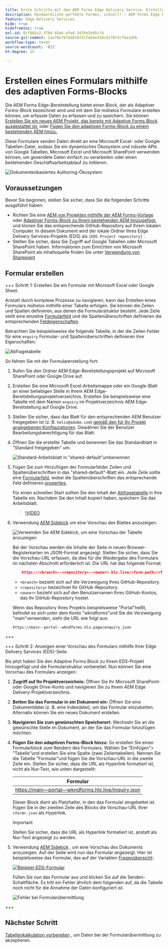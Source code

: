 ```yaml
---
title: Erste Schritte mit dem AEM Forms Edge Delivery Service. Erstellen Sie ein Formular.
description: Handwerkliche perfekte Formen, schnell! ⚡ AEM Forms Edge Delivery doc-basiertes Authoring = Blazing Speed & SEO-freundliche Formulare für glücklichere Benutzer und Suchmaschinen.
feature: Edge Delivery Services
hide: true
hidefromtoc: true
exl-id: 0cf881a2-3784-45eb-afe8-3435e5e95cf4
source-git-commit: 2aa70e78764616f41fe64e324c017873cfba1d5b
workflow-type: tm+mt
source-wordcount: '821'
ht-degree: 1%

---
```


# Erstellen eines Formulars mithilfe des adaptiven Forms-Blocks

Die AEM Forms Edge-Bereitstellung bietet einen Block, der als Adaptiver Forms-Block bezeichnet wird und mit dem Sie mühelos Formulare erstellen können, um erfasste Daten zu erfassen und zu speichern. Sie können [Erstellen Sie ein neues AEM Projekt, das bereits mit Adaptive Forms Block ausgestattet ist.](/help/edge/docs/forms/tutorial.md#create-a-new-aem-project-pre-equipped-with-adaptive-forms-block) oder [Fügen Sie den adaptiven Forms-Block zu einem bestehenden AEM hinzu.](/help/edge/docs/forms/tutorial.md#add-adaptive-forms-block-to-your-existing-aem-project).

Diese Formulare senden Daten direkt an eine Microsoft Excel- oder Google Tabellen-Datei, sodass Sie ein dynamisches Ökosystem und robuste APIs von Google Tabellen, Microsoft Excel und Microsoft SharePoint verwenden können, um gesendete Daten einfach zu verarbeiten oder einen bestehenden Geschäftsarbeitsablauf zu initiieren.

![Dokumentenbasiertes Authoring-Ökosystem](/help/edge/assets/document-based-authoring-workflow-create-form.png)




## Voraussetzungen

Bevor Sie beginnen, stellen Sie sicher, dass Sie die folgenden Schritte ausgeführt haben:

* Richten Sie eine [AEM von Projekten mithilfe der AEM Forms-Vorlage](/help/edge/docs/forms/tutorial.md#create-a-new-aem-project-pre-equipped-with-adaptive-forms-block) oder [Adaptiver Forms-Block zu Ihrem bestehenden AEM hinzugefügt.](/help/edge/docs/forms/tutorial.md#add-adaptive-forms-block-to-your-existing-aem-project) und klonen Sie das entsprechende GitHub-Repository auf Ihrem lokalen Computer.
In diesem Dokument wird der lokale Ordner Ihres Edge Delivery Services-Projekts (EDS) als `[EDS Project repository]` .
* Stellen Sie sicher, dass Sie Zugriff auf Google Tabellen oder Microsoft SharePoint haben. Informationen zum Einrichten von Microsoft SharePoint als Inhaltsquelle finden Sie unter [Verwendung von Sharepoint](https://www.aem.live/docs/setup-customer-sharepoint)



## Formular erstellen

<!-- 

+++ Step 1: Add the Adaptive Forms Block to your Edge Delivery Services (EDS) project.

The Adaptive  empowers users to create forms for an Edge Delivery ServicesSite. However, this block isn't included in the default AEM boilerplate (used to create an Edge Delivery Services project). To seamlessly integrate the Adaptive Forms Block into your Edge Delivery Services project:

1. **Clone the Adaptive Forms Block repository**: Clone the [Adaptive Forms Block repository](https://github.com/adobe-rnd/form-block) on your local machine. It contains the code to render the form on an EDS webpage. In this document, the local folder of your Forms Block repository is referred as `[Adaptive Forms Block repository]`.
1. **Locate the Adaptive Forms Block Repository:** Access the [Adaptive Forms Block repository]/blocks/src folder and copy its content. 

1. on your local machine and copy the `form` folder. 
1. **Paste the Adaptive Forms Block's code into your EDS Project:**
Navigate to the [EDS Project repository]/blocks/ folder on your local machine and create a 'form' folder. Paste the `[Adaptive Forms Block repository]/blocks/src content`, copied in perevious step to the `[EDS Project repository]/blocks/form` folder.
1. **Commit Changes to GitHub:** Check in the `[EDS Project repository]/blocks/form` folder and its underlying files to your Edge Delivery Services project on GitHub.

After completing these steps, the Adaptive Forms Block is successfully added to your Edge Delivery Services (EDS) project repository on GitHub. You can now create and add forms to a EDS Sites page.
 

**Troubleshooting GitHub build issues**

Ensure a smooth GitHub build process by addressing potential issues:

* **Resolve Module Path Error:**
    If you encounter the error "Unable to resolve path to module "'../../scripts/lib-franklin.js'", navigate to the [EDS Project]/blocks/forms/form.js file. Update the import statement by replacing the lib-franklin.js file with the aem.js file.

* **Handle Linting Errors:**
    Should you come across any linting errors, you can bypass them. Open the [EDS Project]/package.json file and modify the "lint" script from "lint": "npm run lint:js && npm run lint:css" to "lint": "echo 'skipping linting for now'". Save the file and commit the changes to your GitHub project.

+++

-->

+++ Schritt 1: Erstellen Sie ein Formular mit Microsoft Excel oder Google Sheet.

Anstatt durch komplexe Prozesse zu navigieren, kann das Erstellen eines Formulars mühelos mithilfe einer Tabelle erfolgen. Sie können die Zeilen und Spalten definieren, aus denen die Formularstruktur besteht. Jede Zeile stellt eine einzelne [Formularfeld](/help/edge/docs/forms/form-components.md#available-components) und die Spaltenüberschriften definieren die entsprechenden [Feldeigenschaften](/help/edge/docs/forms/form-components.md#components-properties).

Betrachten Sie beispielsweise die folgende Tabelle, in der die Zeilen Felder für eine `enquiry` Formular- und Spaltenüberschriften definieren ihre Eigenschaften:

![Abfragetabelle](/help/edge/assets/enquiry-form-spreadsheet.png)

So fahren Sie mit der Formularerstellung fort:

1. Rufen Sie den Ordner AEM Edge-Bereitstellungsprojekt auf Microsoft SharePoint oder Google Drive auf.

1. Erstellen Sie eine Microsoft Excel-Arbeitsmappe oder ein Google-Blatt an einer beliebigen Stelle in Ihrem AEM Edge-Bereitstellungsprojektverzeichnis. Erstellen Sie beispielsweise eine Tabelle mit dem Namen `enquiry` im Projektverzeichnis AEM Edge-Bereitstellung auf Google Drive.

1. Stellen Sie sicher, dass das Blatt für den entsprechenden AEM Benutzer freigegeben ist (z. B. `helix@adobe.com`) [gemäß den für Ihr Projekt angegebenen Konfigurationen](https://www.aem.live/docs/setup-customer-sharepoint). Gewähren Sie der Benutzer Bearbeitungsberechtigung für das Blatt.

1. Öffnen Sie die erstellte Tabelle und benennen Sie das Standardblatt in &quot;Standard freigegeben&quot; um.

   ![Standard-Arbeitsblatt in &quot;shared-default&quot;umbenennen](/help/edge/assets/rename-sheet-to-shared-default.png)

1. Fügen Sie zum Hinzufügen der Formularfelder Zeilen und Spaltenüberschriften in das &quot;shared-default&quot;-Blatt ein. Jede Zeile sollte eine [Formularfeld](/help/edge/docs/forms/form-components.md#available-components), wobei die Spaltenüberschriften das entsprechende Feld definieren [properties](/help/edge/docs/forms/form-components.md#components-properties).

   Für einen schnellen Start sollten Sie den Inhalt der [Abfragetabelle](https://docs.google.com/spreadsheets/d/196lukD028RDK_evBelkOonPxC7w0l_IiJ-Yx3DvMfNk/edit#gid=0) in Ihre Tabelle ein. Nachdem Sie den Inhalt kopiert haben, speichern Sie das Arbeitsblatt.

   >[!VIDEO](https://video.tv.adobe.com/v/3427468?quality=12&learn=on)


1. Verwendung [AEM Sidekick](https://www.aem.live/developer/tutorial#preview-and-publish-your-content) um eine Vorschau des Blattes anzuzeigen.

   ![Verwenden Sie AEM Sidekick, um eine Vorschau der Tabelle anzuzeigen](/help/edge/assets/preview-form.png)

   Bei der Vorschau werden die Inhalte der Seite in neuen Browser-Registerkarten im JSON-Format angezeigt. Stellen Sie sicher, dass Sie die Vorschau-URL erfassen, da dies für die Wiedergabe des Formulars im nächsten Abschnitt erforderlich ist. Die URL hat das folgende Format:


   ```JSON
       https://<branch>--<repository>--<owner>.hlx.live/<form-path>/<form-file-name>.json
   ```

   * `<branch>` bezieht sich auf die Verzweigung Ihres GitHub-Repository.
   * `<repository>` bezeichnet Ihr GitHub-Repository.
   * `<owner>` bezieht sich auf den Benutzernamen Ihres GitHub-Kontos, das Ihr GitHub-Repository hostet.

   Wenn das Repository Ihres Projekts beispielsweise &quot;Portal&quot;heißt, befindet es sich unter dem Konto &quot;wkndforms&quot;und Sie die Verzweigung &quot;main&quot;verwenden, sieht die URL wie folgt aus:

   `https://main--portal--wkndforms.hlx.page/enquiry.json`


+++

+++ Schritt 2: Anzeigen einer Vorschau des Formulars mithilfe Ihrer Edge Delivery Services (EDS)-Seite.


Bis jetzt haben Sie den Adaptive Forms Block zu Ihrem EDS-Projekt hinzugefügt und die Formularstruktur vorbereitet. Nun können Sie eine Vorschau des Formulars anzeigen:

1. **Zugriff auf Ihr Projektverzeichnis:** Öffnen Sie Ihr Microsoft SharePoint- oder Google Drive-Konto und navigieren Sie zu Ihrem AEM Edge Delivery-Projektverzeichnis.

1. **Betten Sie das Formular in ein Dokument ein:** Öffnen Sie eine Dokumentdatei (z. B. eine Indexdatei), um das Formular einzubetten. Alternativ können Sie ein neues Dokument erstellen.

1. **Navigieren Sie zum gewünschten Speicherort:** Wechseln Sie an die gewünschte Stelle im Dokument, an der Sie das Formular hinzufügen möchten.

1. **Fügen Sie den adaptiven Forms-Block hinzu:** So erstellen Sie einen Formularblock zum Rendern des Formulars. Wählen Sie &quot;Einfügen&quot;> &quot;Tabelle&quot;und erstellen Sie eine Spalte (zwei Zeilentabellen). Nennen Sie die Tabelle &quot;Formular&quot;und fügen Sie die Vorschau-URL in die zweite Zeile ein. Stellen Sie sicher, dass die URL als Hyperlink formatiert ist, nicht als Nur-Text, wie unten dargestellt:

   | Formular |
   |---|
   | [https://main—portal—wkndforms.hlx.live/inquiry.json](https://main--portal--wkndforms.hlx.live/enquiry.json) |

   Dieser Block dient als Platzhalter, in den das Formular eingebettet ist. Fügen Sie in der zweiten Zeile des Blocks die Vorschau-URL Ihrer `<form>.json` als Hyperlink.

   >[!IMPORTANT]
   >
   >
   > Stellen Sie sicher, dass die URL als Hyperlink formatiert ist, anstatt als Nur-Text angezeigt zu werden.


1. Verwendung [AEM Sidekick](https://www.aem.live/developer/tutorial#preview-and-publish-your-content) , um eine Vorschau des Dokuments anzuzeigen. Auf der Seite wird nun das Formular angezeigt. Hier ist beispielsweise das Formular, das auf der Variablen [Fragenübersicht](https://docs.google.com/spreadsheets/d/196lukD028RDK_evBelkOonPxC7w0l_IiJ-Yx3DvMfNk/edit#gid=0):


   [![Beispiel-EDS-Formular](/help/edge/assets/eds-form.png)](https://main--portal--wkndforms.hlx.live/)

   Füllen Sie nun das Formular aus und klicken Sie auf die Senden-Schaltfläche. Es tritt ein Fehler ähnlich dem folgenden auf, da die Tabelle noch nicht für die Annahme der Daten konfiguriert ist.

   ![Fehler bei Formularübermittlung](/help/edge/assets/form-error.png)

+++


## Nächster Schritt

[Tabellenkalkulation vorbereiten](/help/edge/docs/forms/submit-forms.md) , um Daten bei der Formularübermittlung zu akzeptieren.



